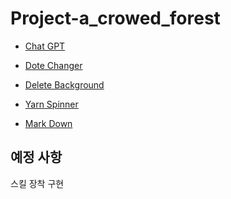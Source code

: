 # Project-a_crowed_forest

* [Chat GPT](https://chatgpt.com/gpts)

* [Dote Changer](https://giventofly.github.io/pixelit/#tryit)

* [Delete Background](https://www.adobe.com/kr/express/feature/image/remove-background)

* [Yarn Spinner](https://try.yarnspinner.dev/)

* [Mark Down](https://inpa.tistory.com/entry/MarkDown-%F0%9F%93%9A-%EB%A7%88%ED%81%AC%EB%8B%A4%EC%9A%B4-%EB%AC%B8%EB%B2%95-%F0%9F%92%AF-%EC%A0%95%EB%A6%AC)

예정 사항
-----------
스킬 장착 구현

